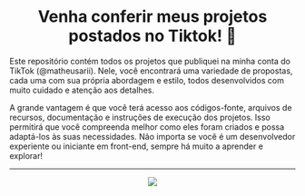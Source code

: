 <div align="center">
  <h1>Venha conferir meus projetos postados no Tiktok! 📸 </h1>
</div>

Este repositório contém todos os projetos que publiquei na minha conta do TikTok (@matheusarii). Nele, você encontrará uma variedade de propostas, cada uma com sua própria abordagem e estilo, todos desenvolvidos com muito cuidado e atenção aos detalhes.

A grande vantagem é que você terá acesso aos códigos-fonte, arquivos de recursos, documentação e instruções de execução dos projetos. Isso permitirá que você compreenda melhor como eles foram criados e possa adaptá-los às suas necessidades. Não importa se você é um desenvolvedor experiente ou iniciante em front-end, sempre há muito a aprender e explorar!

---------

<div align="center"> 
  <a href="https://www.tiktok.com/@matheusarii" target="_blank"><img src="https://github.com/matheusari/TikTok-Videos/assets/114448911/9e17e42d-5dfa-4e20-82e2-9d18063ccb83" target="_blank" height="auto" width="auto"></a>
</div>
</div>
